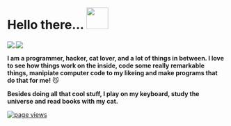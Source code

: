 <h1>Hello there... <img src="https://thumbs.gfycat.com/BeneficialShamelessAmphiuma-size_restricted.gif" width="50"></h1>

  <a href="https://github.com/CamoCatX">
  <img align="center" src="https://github-readme-stats.vercel.app/api?username=CamoCatX&count_private=true&show_icons=true&theme=chartreuse-dark" />
  </a>
  <a href="https://github.com/CamoCatX">
    <img align="center" src="https://github-readme-stats.vercel.app/api/top-langs/?username=CamoCatX&layout=compact&theme=chartreuse-dark&langs_count=13" />
  </a>

<br>


**I am a programmer, hacker, cat lover, and a lot of things in between. I love to see how things work on the inside, code some really remarkable things, manipiate computer code to my likeing and make programs that do that for me!** 😼

**Besides doing all that cool stuff, I play on my keyboard, study the universe and read books with my cat.**


<a href="https://github.com/CamoCatX">
    <img src="https://komarev.com/ghpvc/?username=CamoCatX" alt="page views" />
  </a>
<!--
**CamoCatX** is a 😻 _special_ 😻 repository because its `README.md` (this file) appears on your GitHub profile.

Here are some ideas to get you started:

- 🔭 I’m currently working on ...
- 🌱 I’m currently learning ...
- 👯 I’m looking to collaborate on ...
- 🤔 I’m looking for help with ...
- 💬 Ask me about ...
- 📫 How to reach me: ...
- 😄 Pronouns: ...
- ⚡ Fun fact: ...
-->
